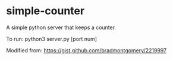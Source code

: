 # simple-counter
A simple python server that keeps a counter. 

To run: python3 server.py [port num]

Modified from: https://gist.github.com/bradmontgomery/2219997

